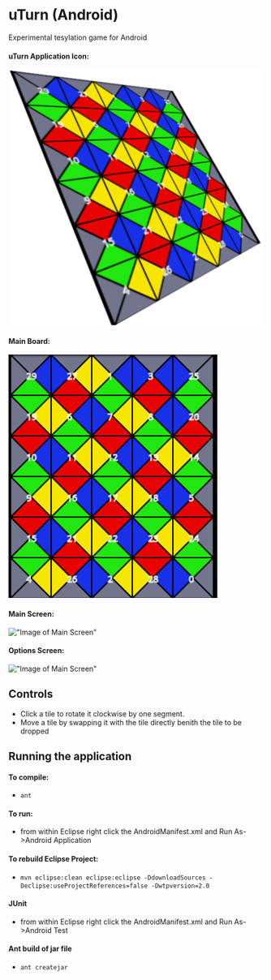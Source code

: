 uTurn (Android)
=============== 

Experimental tesylation game for Android



#### uTurn Application Icon: 
 !["Image of Main Screen"](https://github.com/deanclark/uTurnAnd/blob/master/doc-files/iconLarge.png)

#### Main Board: 
 !["Image of Main Screen"](https://github.com/deanclark/uTurnAnd/blob/master/doc-files/iconLargeFlat.png)

#### Main Screen: 
 !["Image of Main Screen"](https://github.com/deanclark/uTurnAnd/blob/master/doc-files/ScreenShot-Main-2016-04-26.png)

#### Options Screen: 
 !["Image of Main Screen"](https://github.com/deanclark/uTurnAnd/blob/master/doc-files/ScreenShot-Options-2016-04-26.png)


Controls
-----------

* Click a tile to rotate it clockwise by one segment.
* Move a tile by swapping it with the tile directly benith the tile to be dropped



Running the application
-----------

 
#### To compile:

*     ant

#### To run:
   
   * from within Eclipse right click the AndroidManifest.xml and Run As->Android Application
    

#### To rebuild Eclipse Project:
*     mvn eclipse:clean eclipse:eclipse -DdownloadSources -Declipse:useProjectReferences=false -Dwtpversion=2.0

#### JUnit
* 	from within Eclipse right click the AndroidManifest.xml and Run As->Android Test
	
	
#### Ant build of jar file
*     ant createjar
